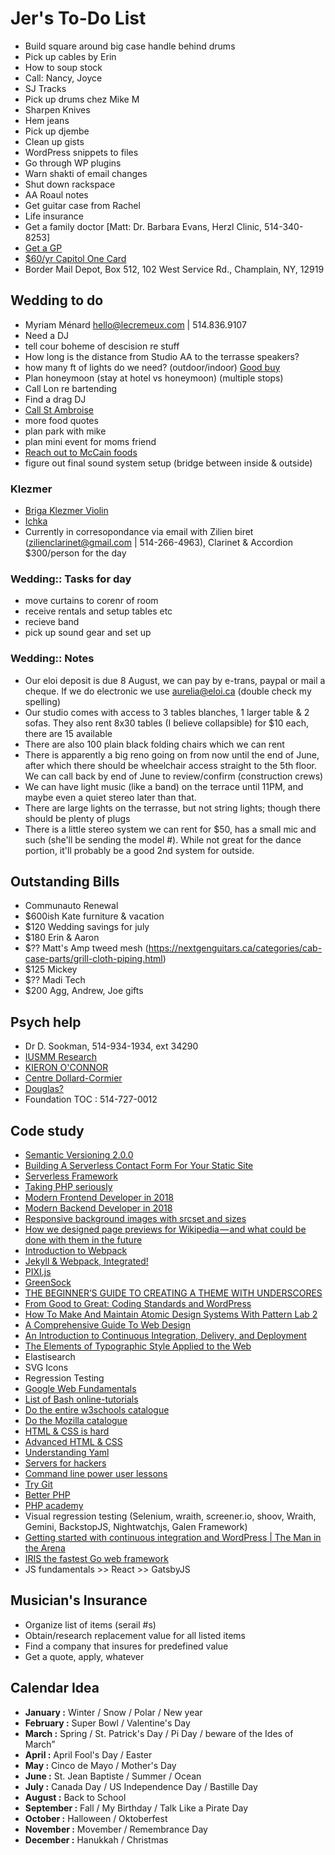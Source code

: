 # Jer's To-Do List

- Build square around big case handle behind drums
- Pick up cables by Erin
- How to soup stock
- Call: Nancy, Joyce
- SJ Tracks
- Pick up drums chez Mike M
- Sharpen Knives
- Hem jeans
- Pick up djembe
- Clean up gists
- WordPress snippets to files
- Go through WP plugins
- Warn shakti of email changes
- Shut down rackspace
- AA Roaul notes
- Get guitar case from Rachel
- Life insurance
- Get a family doctor [Matt: Dr. Barbara Evans, Herzl Clinic, 514-340-8253]
- [Get a GP](http://gamf.gouv.qc.ca/index_en.html)
- [$60/yr Capitol One Card](http://bit.ly/28Os44b)
- Border Mail Depot, Box 512, 102 West Service Rd., Champlain, NY, 12919

## Wedding to do

- Myriam Ménard hello@lecremeux.com | 514.836.9107
- Need a DJ
- tell cour boheme of descision re stuff
- How long is the distance from Studio AA to the terrasse speakers?
- how many ft of lights do we need? (outdoor/indoor) [Good buy](https://www.amazon.com/Backyard-Hanging-Outdoor-Pergola-Deckyard/dp/B00RQHBZVS/)
- Plan honeymoon (stay at hotel vs honeymoon) (multiple stops)
- Call Lon re bartending
- Find a drag DJ
- [Call St Ambroise](http://mcauslan.com/en/)
- more food quotes
- plan park with mike
- plan mini event for moms friend
- [Reach out to McCain foods](https://www.mccain.com/)
- figure out final sound system setup (bridge between inside & outside)

### Klezmer

- [Briga Klezmer Violin](https://brigamusic.com/about/)
- [Ichka](https://ichka.bandcamp.com/album/podorozh)
- Currently in corresopondance via email with Zilien biret (zilienclarinet@gmail.com | 514-266-4963), Clarinet & Accordion $300/person for the day

### Wedding:: Tasks for day

- move curtains to corenr of room
- receive rentals and setup tables etc
- recieve band
- pick up sound gear and set up

### Wedding:: Notes

- Our eloi deposit is due 8 August, we can pay by e-trans, paypal or mail a cheque. If we do electronic we use aurelia@eloi.ca (double check my spelling)
- Our studio comes with access to 3 tables blanches, 1 larger table & 2 sofas. They also rent 8x30 tables (I believe collapsible) for $10 each, there are 15 available 
- There are also 100 plain black folding chairs which we can rent
- There is apparently a big reno going on from now until the end of June, after which there should be wheelchair access straight to the 5th floor. We can call back by end of June to review/confirm (construction crews)
- We can have light music (like a band) on the terrace until 11PM, and maybe even a quiet stereo later than that.
- There are large lights on the terrasse, but not string lights; though there should be plenty of plugs
- There is a little stereo system we can rent for $50, has a small mic and such (she'll be sending the model #). While not great for the dance portion, it'll probably be a good 2nd system for outside.

## Outstanding Bills

- Communauto Renewal
- $600ish Kate furniture & vacation
- $120 Wedding savings for july
- $180 Erin & Aaron
- $?? Matt's Amp tweed mesh (https://nextgenguitars.ca/categories/cab-case-parts/grill-cloth-piping.html)
- $125 Mickey
- $?? Madi Tech
- $200 Agg, Andrew, Joe gifts

## Psych help

- Dr D. Sookman, 514-934-1934, ext 34290
- [IUSMM Research](http://www.iusmm.ca/research.html)
- [KIERON O'CONNOR](http://www.iusmm.ca/kieronoconnor.html)
- [Centre Dollard-Cormier](http://dependancemontreal.ca/programmes-et-services/adultes)
- [Douglas?](http://www.douglas.qc.ca/?locale=en)
- Foundation TOC : 514-727-0012

## Code study

- [Semantic Versioning 2.0.0](https://semver.org/)
- [Building A Serverless Contact Form For Your Static Site](https://www.smashingmagazine.com/2018/05/building-serverless-contact-form-static-website/)
- [Serverless Framework](https://serverless.com/framework/)
- [Taking PHP seriously](https://slack.engineering/taking-php-seriously-cf7a60065329)
- [Modern Frontend Developer in 2018](https://medium.com/tech-tajawal/modern-frontend-developer-in-2018-4c2072fa2b9c)
- [Modern Backend Developer in 2018](https://medium.com/tech-tajawal/modern-backend-developer-in-2018-6b3f7b5f8b9)
- [Responsive background images with srcset and sizes](https://aclaes.com/responsive-background-images-with-srcset-and-sizes/)
- [How we designed page previews for Wikipedia — and what could be done with them in the future](https://medium.com/freely-sharing-the-sum-of-all-knowledge/how-we-designed-page-previews-for-wikipedia-and-what-could-be-done-with-them-in-the-future-7a5fa6b07b96)
- [Introduction to Webpack](https://code.tutsplus.com/series/introduction-to-webpack--cms-983)
- [Jekyll & Webpack, Integrated!](https://github.com/allizad/jekyll-webpack)
- [PIXI.js](http://www.pixijs.com/)
- [GreenSock](https://greensock.com/)
- [THE BEGINNER’S GUIDE TO CREATING A THEME WITH UNDERSCORES](https://torquemag.io/2017/08/beginners-guide-to-creating-a-theme-underscores/)
- [From Good to Great: Coding Standards and WordPress](https://hs.wpengine.com/recorded-webinar-good2great-coding-stds-wp)
- [How To Make And Maintain Atomic Design Systems With Pattern Lab 2](https://www.smashingmagazine.com/2016/07/building-maintaining-atomic-design-systems-pattern-lab/)
- [A Comprehensive Guide To Web Design](https://www.smashingmagazine.com/2017/11/comprehensive-guide-web-design/)
- [An Introduction to Continuous Integration, Delivery, and Deployment](https://www.digitalocean.com/community/tutorials/an-introduction-to-continuous-integration-delivery-and-deployment)
- [The Elements of Typographic Style Applied to the Web](http://webtypography.net/toc/)
- Elastisearch
- SVG Icons
- Regression Testing
- [Google Web Fundamentals](https://developers.google.com/web/)
- [List of Bash online-tutorials](http://wiki.bash-hackers.org/scripting/tutoriallist)
- [Do the entire w3schools catalogue](https://www.w3schools.com/)
- [Do the Mozilla catalogue](https://developer.mozilla.org/en-US/)
- [HTML & CSS is hard](https://internetingishard.com/html-and-css/)
- [Advanced HTML & CSS](https://learn.shayhowe.com/advanced-html-css/)
- [Understanding Yaml](https://docs.saltstack.com/en/latest/topics/yaml/)
- [Servers for hackers](https://serversforhackers.com/)
- [Command line power user lessons](https://commandlinepoweruser.com/)
- [Try Git](https://www.codeschool.com/courses/try-git/)
- [Better PHP](https://www.youtube.com/user/betterphp)
- [PHP academy](https://www.youtube.com/user/phpacademy)
- Visual regression testing (Selenium, wraith, screener.io, shoov, Wraith, Gemini, BackstopJS, Nightwatchjs, Galen Framework)
- [Getting started with continuous integration and WordPress | The Man in the Arena](https://carlalexander.ca/continuous-integration-wordpress/)
- [IRIS the fastest Go web framework](https://github.com/kataras/iris)
- JS fundamentals >> React >> GatsbyJS

## Musician's Insurance

- Organize list of items (serail #s)
- Obtain/research replacement value for all listed items
- Find a company that insures for predefined value
- Get a quote, apply, whatever

## Calendar Idea

- **January :** Winter / Snow / Polar / New year
- **February :** Super Bowl / Valentine's Day
- **March :** Spring / St. Patrick's Day / Pi Day / beware of the Ides of March”
- **April :** April Fool's Day / Easter
- **May :** Cinco de Mayo / Mother's Day
- **June :** St. Jean Baptiste / Summer / Ocean
- **July :** Canada Day / US Independence Day / Bastille Day
- **August :** Back to School
- **September :** Fall / My Birthday / Talk Like a Pirate Day
- **October :** Halloween / Oktoberfest
- **November :** Movember / Remembrance Day
- **December :** Hanukkah / Christmas
